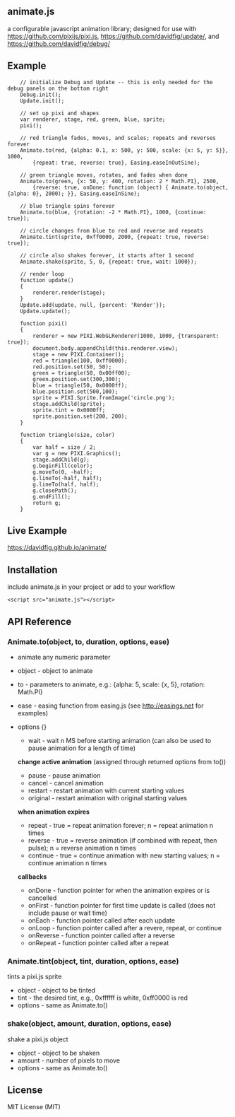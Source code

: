 ## animate.js
a configurable javascript animation library; designed for use with https://github.com/pixijs/pixi.js, https://github.com/davidfig/update/, and https://github.com/davidfig/debug/

## Example

        // initialize Debug and Update -- this is only needed for the debug panels on the bottom right
        Debug.init();
        Update.init();

        // set up pixi and shapes
        var renderer, stage, red, green, blue, sprite;
        pixi();

        // red triangle fades, moves, and scales; repeats and reverses forever
        Animate.to(red, {alpha: 0.1, x: 500, y: 500, scale: {x: 5, y: 5}}, 1000,
            {repeat: true, reverse: true}, Easing.easeInOutSine);

        // green triangle moves, rotates, and fades when done
        Animate.to(green, {x: 50, y: 400, rotation: 2 * Math.PI}, 2500,
            {reverse: true, onDone: function (object) { Animate.to(object, {alpha: 0}, 2000); }}, Easing.easeInSine);

        // blue triangle spins forever
        Animate.to(blue, {rotation: -2 * Math.PI}, 1000, {continue: true});

        // circle changes from blue to red and reverse and repeats
        Animate.tint(sprite, 0xff0000, 2000, {repeat: true, reverse: true});

        // circle also shakes forever, it starts after 1 second
        Animate.shake(sprite, 5, 0, {repeat: true, wait: 1000});

        // render loop
        function update()
        {
            renderer.render(stage);
        }
        Update.add(update, null, {percent: 'Render'});
        Update.update();

        function pixi()
        {
            renderer = new PIXI.WebGLRenderer(1000, 1000, {transparent: true});
            document.body.appendChild(this.renderer.view);
            stage = new PIXI.Container();
            red = triangle(100, 0xff0000);
            red.position.set(50, 50);
            green = triangle(50, 0x00ff00);
            green.position.set(300,300);
            blue = triangle(50, 0x0000ff);
            blue.position.set(500,100);
            sprite = PIXI.Sprite.fromImage('circle.png');
            stage.addChild(sprite);
            sprite.tint = 0x0000ff;
            sprite.position.set(200, 200);
        }

        function triangle(size, color)
        {
            var half = size / 2;
            var g = new PIXI.Graphics();
            stage.addChild(g);
            g.beginFill(color);
            g.moveTo(0, -half);
            g.lineTo(-half, half);
            g.lineTo(half, half);
            g.closePath();
            g.endFill();
            return g;
        }

## Live Example
https://davidfig.github.io/animate/

## Installation
include animate.js in your project or add to your workflow

    <script src="animate.js"></script>

## API Reference

### Animate.to(object, to, duration, options, ease)
* animate any numeric parameter
* object - object to animate
* to - parameters to animate, e.g.: {alpha: 5, scale: {x, 5}, rotation: Math.PI}
* ease - easing function from easing.js (see http://easings.net for examples)
* options {}

  - wait - wait n MS before starting animation (can also be used to pause animation for a length of time)

  __change active animation__ (assigned through returned options from to())
  - pause - pause animation
  - cancel - cancel animation
  - restart - restart animation with current starting values
  - original - restart animation with original starting values

  __when animation expires__
  - repeat - true = repeat animation forever; n = repeat animation n times
  - reverse - true = reverse animation (if combined with repeat, then pulse); n = reverse animation n times
  - continue - true = continue animation with new starting values; n = continue animation n times

  __callbacks__
  - onDone - function pointer for when the animation expires or is cancelled
  - onFirst - function pointer for first time update is called (does not include pause or wait time)
  - onEach - function pointer called after each update
  - onLoop - function pointer called after a revere, repeat, or continue
  - onReverse - function pointer called after a reverse
  - onRepeat - function pointer called after a repeat

### Animate.tint(object, tint, duration, options, ease)
tints a pixi.js sprite
* object - object to be tinted
* tint - the desired tint, e.g., 0xffffff is white, 0xff0000 is red
* options - same as Animate.to()

### shake(object, amount, duration, options, ease)
shake a pixi.js object
* object - object to be shaken
* amount - number of pixels to move
* options - same as Animate.to()

## License
MIT License (MIT)